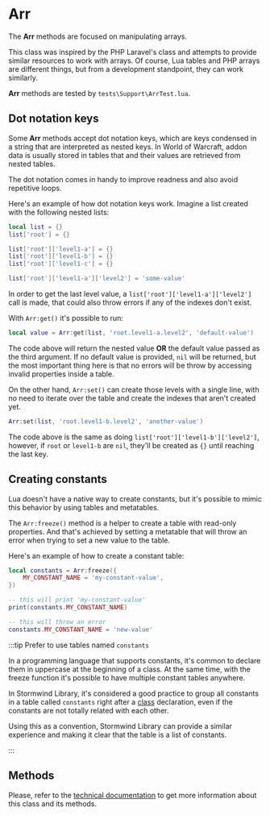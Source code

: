 # Arr

The **Arr** methods are focused on manipulating arrays.

This class was inspired by the PHP Laravel's class and attempts to provide
similar resources to work with arrays. Of course, Lua tables and PHP arrays
are different things, but from a development standpoint, they can work 
similarly.

**Arr** methods are tested by `tests\Support\ArrTest.lua`.

## Dot notation keys

Some **Arr** methods accept dot notation keys, which are keys condensed in 
a string that are interpreted as nested keys. In World of Warcraft, addon 
data is usually stored in tables that and their values are retrieved from 
nested tables.

The dot notation comes in handy to improve readness and also avoid 
repetitive loops.

Here's an example of how dot notation keys work. Imagine a list created 
with the following nested lists:

```lua
local list = {}
list['root'] = {}

list['root']['level1-a'] = {}
list['root']['level1-b'] = {}
list['root']['level1-c'] = {}

list['root']['level1-a']['level2'] = 'some-value'
```

In order to get the last level value, a `list['root']['level1-a']['level2']`
call is made, that could also throw errors if any of the indexes don't 
exist.

With `Arr:get()` it's possible to run:

```lua
local value = Arr:get(list, 'root.level1-a.level2', 'default-value')
```

The code above will return the nested value **OR** the default value passed 
as the third argument. If no default value is provided, `nil` will be 
returned, but the most important thing here is that no errors will be throw
by accessing invalid properties inside a table.

On the other hand, `Arr:set()` can create those levels with a single line, 
with no need to iterate over the table and create the indexes that aren't
created yet.

```lua
Arr:set(list, 'root.level1-b.level2', 'another-value')
```

The code above is the same as doing `list['root']['level1-b']['level2']`,
however, if `root` or `level1-b` are `nil`, they'll be created as `{}` until
reaching the last key.

## Creating constants

Lua doesn't have a native way to create constants, but it's possible to
mimic this behavior by using tables and metatables.

The `Arr:freeze()` method is a helper to create a table with read-only
properties. And that's achieved by setting a metatable that will throw an
error when trying to set a new value to the table.

Here's an example of how to create a constant table:

```lua
local constants = Arr:freeze({
    MY_CONSTANT_NAME = 'my-constant-value',
})

-- this will print 'my-constant-value'
print(constants.MY_CONSTANT_NAME)

-- this will throw an error
constants.MY_CONSTANT_NAME = 'new-value'
```

:::tip Prefer to use tables named `constants`

In a programming language that supports constants, it's common to declare
them in uppercase at the beginning of a class. At the same time, with the 
freeze function it's possible to have multiple constant tables anywhere.

In Stormwind Library, it's considered a good practice to group all constants 
in a table called `constants` right after a [class](../core/classes.md) 
declaration, even if the constants are not totally related with each other.

Using this as a convention, Stormwind Library can provide a similar 
experience and making it clear that the table is a list of constants.

:::

## Methods

Please, refer to the [technical documentation](pathname:///lua-docs/classes/Support.Arr.html)
to get more information about this class and its methods.